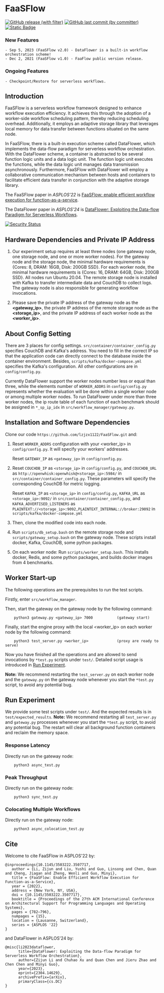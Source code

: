 # FaaSFlow
[![GitHub release (with filter)](https://img.shields.io/github/v/release/lzjzx1122/faasflow?label=Release%20Version)](https://github.com/lzjzx1122/FaaSFlow/releases/tag/v2.0)
[![GitHub last commit (by committer)](https://img.shields.io/github/last-commit/lzjzx1122/faasflow?label=Last%20Commit)](https://github.com/lzjzx1122/FaaSFlow/commits/main)
[![Static Badge](https://img.shields.io/badge/Organization_Website-EPCC-purple)](http://epcc.sjtu.edu.cn)


### New Features 
```
- Sep 5, 2023 (FaaSFlow v2.0) - DataFlower is a built-in workflow orchestration scheme!
- Dec 2, 2021 (FaaSFlow v1.0) - FaaFlow public version release.
```

### Ongoing Features
```
- Checkpoint/Restore for serverless workflows.
```

## Introduction

FaaSFlow is a serverless workflow framework designed to enhance workflow execution efficiency. It achieves this through the adoption of a worker-side workflow scheduling pattern, thereby reducing scheduling overhead. Additionally, it employs an adaptive storage library that leverages local memory for data transfer between functions situated on the same node.

In FaaSFlow, there is a built-in execution scheme called DataFlower, which implements the data-flow paradigm for serverless workflow orchestration. With the DataFlower scheme, a container is abstracted to be several function logic units and a data logic unit. The function logic unit executes the functions, while the data logic unit manages data transmission asynchronously. Furthermore, FaaSFlow with DataFlower will employ a collaborative communication mechanism between hosts and containers to facilitate efficient data transfer in conjunction with the adaptive storage library.

The FaaSFlow paper in *ASPLOS'22* is [FaaSFlow: enable efficient workflow execution for function-as-a-service](https://dl.acm.org/doi/10.1145/3503222.3507717).

The DataFlower paper in *ASPLOS'24* is [DataFlower: Exploiting the Data-flow Paradigm for Serverless Workflows](https://arxiv.org/abs/2304.14629).

[![Security Status](https://s.murphysec.com/badge/lzjzx1122/FaaSFlow.svg)](https://www.murphysec.com/p/lzjzx1122/FaaSFlow)


## Hardware Dependencies and Private IP Address

1. Our experiment setup requires at least three nodes (one gateway node, one storage node, and one or more worker nodes). For the gateway node and the storage node, the minimal hardware requirements is \{Cores: 8, DRAM: 16GB, Disk: 200GB SSD\}. For each worker node, the minimal hardware requirements is \{Cores: 16, DRAM: 64GB, Disk: 200GB SSD\}. All nodes run Ubuntu 20.04. The remote storage node is installed with Kafka to transfer intermediate data and CouchDB to collect logs. The gateway node is also responsible for generating workflow invocations.


2. Please save the private IP address of the gateway node as the **<gateway_ip>**, the private IP address of the remote storage node as the **<storage_ip>**, and the private IP address of each worker node as the **<worker_ip>**. 



## About Config Setting

There are 3 places for config settings. `src/container/container_config.py` specifies CouchDB and Kafka's address. You need to fill in the correct IP so that the application code can directly connect to the database inside the container environment. Besides, `scripts/kafka/docker-compose.yml` specifies the Kafka's configuration. All other configurations are in `config/config.py`.

Currently DataFlower support the worker nodes number less or equal than three, while the elements number of `WORKER_ADDRS` in `config/config.py` represents whether the evaluation will be done within a single worker node or among multiple worker nodes. To run DataFlower under more than three worker nodes, the ip route table of each function of each benchmark should be assigned in `*_sp_ip_idx` in `src/workflow_manager/gateway.py`. 

## Installation and Software Dependencies

Clone our code `https://github.com/lzjzx1122/FaaSFlow.git` and:


1. Reset `WORKER_ADDRS` configuration with your <worker_ip> in `config/config.py`. It will specify your workers' addresses.
   
   Reset `GATEWAY_IP` as `<gateway_ip>` in `config/config.py`.

2. Reset `COUCHDB_IP` as `<storage_ip>` in `config/config.py`, and `COUCHDB_URL` as `http://openwhisk:openwhisk@<storage_ip>:5984/`  in `src/container/container_config.py`. These parameters will specify the corresponding CouchDB for metric logging.

   Reset `KAFKA_IP` as `<storage_ip>` in `config/config.py`, `KAFKA_URL` as `<storage_ip>:9092/` in `src/container/container_config.py`, and `KAFKA_ADVERTISED_LISTENERS` as `PLAINTEXT://<storage_ip>:9092,PLAINTEXT_INTERNAL://broker:29092` in `scripts/kafka/docker-compose.yml`

3. Then, clone the modified code into each node.

4. Run `scripts/db_setup.bash` on the remote storage node and `scripts/gateway_setup.bash` on the gateway node. These scripts install docker, Kafka, CouchDB, some python packages. 

5. On each worker node: Run `scripts/worker_setup.bash`. This installs docker, Redis, and some python packages, and builds docker images from 4 benchmarks.

## Worker Start-up

The following operations are the prerequisites to run the test scripts.

Firstly, enter `src/workflow_manager`. 

Then, start the gateway on the gateway node by the following command: 
```
    python3 gateway.py <gateway_ip> 7000           (gateway start)
```

Finally, start the engine proxy with the local <worker_ip> on each worker node by the following <span id="jump">command</span>: 
```
    python3 test_server.py <worker_ip>             (proxy are ready to serve)
```

Now you have finished all the operations and are allowed to send invocations by `*test.py` scripts under `test/`. Detailed script usage is introduced in [Run Experiment](#jumpexper).
    
**Note:** We recommend restarting the `test_server.py` on each worker node and the `gateway.py` on the gateway node whenever you start the `*test.py` script, to avoid any potential bug.

## <span id="jumpexper">Run Experiment</span>

We provide some test scripts under `test/`. And the expected results is in `test/expected_results`.
**<span id="note">Note:**</span> We recommend restarting all `test_server.py` and `gateway.py` processes whenever you start the `*test.py` script, to avoid any potential bug. The restart will clear all background function containers and reclaim the memory space. 

### Response Latency

Directly run on the gateway node: 
```
    python3 async_test.py
```

### Peak Throughput

Directly run on the gateway node: 
```
    python3 sync_test.py
```

### Colocating Multiple Workflows

Directly run on the gateway node: 
```
    python3 async_colocation_test.py
```

## Cite
Welcome to cite FaaSFlow in ASPLOS'22 by:
```
@inproceedings{10.1145/3503222.3507717,
   author = {Li, Zijun and Liu, Yushi and Guo, Linsong and Chen, Quan and Cheng, Jiagan and Zheng, Wenli and Guo, Minyi},
   title = {FaaSFlow: Enable Efficient Workflow Execution for Function-as-a-Service},
   year = {2022},
   address = {New York, NY, USA},
   doi = {10.1145/3503222.3507717},
   booktitle = {Proceedings of the 27th ACM International Conference on Architectural Support for Programming Languages and Operating Systems},
   pages = {782–796},
   numpages = {15},
   location = {Lausanne, Switzerland},
   series = {ASPLOS '22}
}
```

and DataFlower in ASPLOS'24 by:
```
@misc{li2023dataflower,
      title={DataFlower: Exploiting the Data-flow Paradigm for Serverless Workflow Orchestration}, 
      author={Zijun Li and Chuhao Xu and Quan Chen and Jieru Zhao and Chen Chen and Minyi Guo},
      year={2023},
      eprint={2304.14629},
      archivePrefix={arXiv},
      primaryClass={cs.DC}
}
```
